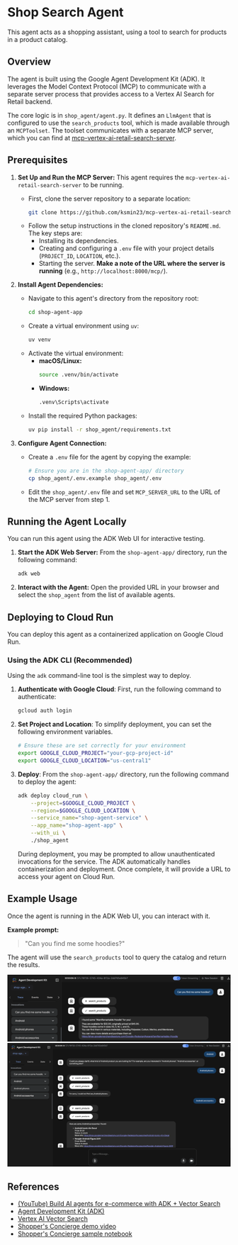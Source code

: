 # Shop Search Agent

This agent acts as a shopping assistant, using a tool to search for products in a product catalog.

## Overview

The agent is built using the Google Agent Development Kit (ADK). It leverages the Model Context Protocol (MCP) to communicate with a separate server process that provides access to a Vertex AI Search for Retail backend.

The core logic is in `shop_agent/agent.py`. It defines an `LlmAgent` that is configured to use the `search_products` tool, which is made available through an `MCPToolset`. The toolset communicates with a separate MCP server, which you can find at [mcp-vertex-ai-retail-search-server](https://github.com/ksmin23/mcp-vertex-ai-retail-search-server).

## Prerequisites

1.  **Set Up and Run the MCP Server:** This agent requires the `mcp-vertex-ai-retail-search-server` to be running.
    *   First, clone the server repository to a separate location:
        ```bash
        git clone https://github.com/ksmin23/mcp-vertex-ai-retail-search-server.git
        ```
    *   Follow the setup instructions in the cloned repository's `README.md`. The key steps are:
        *   Installing its dependencies.
        *   Creating and configuring a `.env` file with your project details (`PROJECT_ID`, `LOCATION`, etc.).
        *   Starting the server. **Make a note of the URL where the server is running** (e.g., `http://localhost:8000/mcp/`).

2.  **Install Agent Dependencies:**
    *   Navigate to this agent's directory from the repository root:
        ```bash
        cd shop-agent-app
        ```
    *   Create a virtual environment using `uv`:
        ```bash
        uv venv
        ```
    *   Activate the virtual environment:
        *   **macOS/Linux:**
            ```bash
            source .venv/bin/activate
            ```
        *   **Windows:**
            ```bash
            .venv\Scripts\activate
            ```
    *   Install the required Python packages:
        ```bash
        uv pip install -r shop_agent/requirements.txt
        ```

3.  **Configure Agent Connection:**
    *   Create a `.env` file for the agent by copying the example:
        ```bash
        # Ensure you are in the shop-agent-app/ directory
        cp shop_agent/.env.example shop_agent/.env
        ```
    *   Edit the `shop_agent/.env` file and set `MCP_SERVER_URL` to the URL of the MCP server from step 1.

## Running the Agent Locally

You can run this agent using the ADK Web UI for interactive testing.

1.  **Start the ADK Web Server:** From the `shop-agent-app/` directory, run the following command:
    ```bash
    adk web
    ```
2.  **Interact with the Agent:** Open the provided URL in your browser and select the `shop_agent` from the list of available agents.

## Deploying to Cloud Run

You can deploy this agent as a containerized application on Google Cloud Run.

### Using the ADK CLI (Recommended)

Using the `adk` command-line tool is the simplest way to deploy.

1.  **Authenticate with Google Cloud**:
    First, run the following command to authenticate:
    ```bash
    gcloud auth login
    ```

2.  **Set Project and Location**:
    To simplify deployment, you can set the following environment variables.
    ```bash
    # Ensure these are set correctly for your environment
    export GOOGLE_CLOUD_PROJECT="your-gcp-project-id"
    export GOOGLE_CLOUD_LOCATION="us-central1"
    ```

3.  **Deploy**:
    From the `shop-agent-app/` directory, run the following command to deploy the agent:
    ```bash
    adk deploy cloud_run \
        --project=$GOOGLE_CLOUD_PROJECT \
        --region=$GOOGLE_CLOUD_LOCATION \
        --service_name="shop-agent-service" \
        --app_name="shop-agent-app" \
        --with_ui \
        ./shop_agent
    ```
    During deployment, you may be prompted to allow unauthenticated invocations for the service. The ADK automatically handles containerization and deployment. Once complete, it will provide a URL to access your agent on Cloud Run.


## Example Usage

Once the agent is running in the ADK Web UI, you can interact with it.

**Example prompt:**
> "Can you find me some hoodies?"

The agent will use the `search_products` tool to query the catalog and return the results.

![](./assets/shop-agent-01.png)
![](./assets/shop-agent-02.png)

## References

- [(YouTube) Build AI agents for e-commerce with ADK + Vector Search](https://www.youtube.com/watch?v=UIntXBP--gI)
- [Agent Development Kit (ADK)](https://goo.gle/3RGrB9T)
- [Vertex AI Vector Search](https://goo.gle/3T5xxK5)
- [Shopper's Concierge demo video](https://goo.gle/4jRbMJb)
- [Shopper's Concierge sample notebook](https://goo.gle/4kMkxot)
